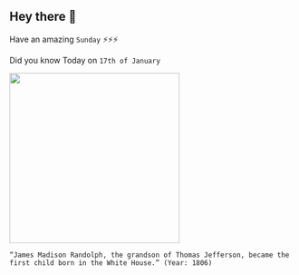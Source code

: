 ## Hey there 👋
Have an amazing `Sunday` ⚡⚡⚡

Did you know Today on `17th of January`
 
 [<img src="https://upload.wikimedia.org/wikipedia/commons/thumb/4/4d/Thomas_Mann_Randolph.jpg/400px-Thomas_Mann_Randolph.jpg" width="300" />](https://en.wikipedia.org/wiki/Martha_Jefferson_Randolph#:~:text=James%20Madison%20Randolph%20(1806%E2%80%931834)%20was%20born%20at%20the%20President's%20House) 
 ```
“James Madison Randolph, the grandson of Thomas Jefferson, became the first child born in the White House.” (Year: 1806)
```
